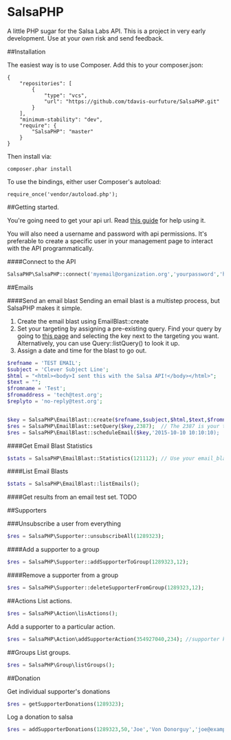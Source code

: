 SalsaPHP
===============

A little PHP sugar for the Salsa Labs API.  This is a project in very early development.  Use at your own risk and send feedback.

##Installation

The easiest way is to use Composer. Add this to your composer.json:

```
{
    "repositories": [
        {
            "type": "vcs",
            "url": "https://github.com/tdavis-ourfuture/SalsaPHP.git"
        }
    ],
    "minimum-stability": "dev",
    "require": {
        "SalsaPHP": "master"
    }
}
```

Then install via:

```
composer.phar install
```

To use the bindings, either user Composer's autoload:

```
require_once('vendor/autoload.php');
```

##Getting started.

You're going need to get your api url.  Read <a href="https://help.salsalabs.com/entries/23514381-Definitions-for-common-terms#API_HOST">this guide</a> for help using it.

You will also need a username and password with api permissions. It's preferable to create a specific user in your management page to interact with the API programmatically.

####Connect to the API

```php
SalsaPHP\SalsaPHP::connect('myemail@organization.org','yourpassword','https://api.yoursalsadomain.org');
```

##Emails

####Send an email blast
Sending an email blast is a multistep process, but SalsaPHP makes it simple.  

1.  Create the email blast using EmailBlast::create
2.  Set your targeting by assigning a pre-existing query. Find your query by going to <a href="https://hq.salsalabs.com/salsa/hq/p/salsa/supporter/common/query/hq/manager.sjs">this page</a> and selecting the key next to the targeting you want.  Alternatively, you can use Query::listQuery() to look it up.
3.  Assign a date and time for the blast to go out.

```php
$refname = 'TEST EMAIL';
$subject = 'Clever Subject Line';
$html = "<html><body>I sent this with the Salsa API!</body></html>";
$text = "";
$fromname = 'Test';
$fromaddress = 'tech@test.org';
$replyto = 'no-reply@test.org';


$key = SalsaPHP\EmailBlast::create($refname,$subject,$html,$text,$fromname,$fromaddress,$replyto);
$res = SalsaPHP\EmailBlast::setQuery($key,2387);  // The 2387 is your target query.  See Salsa interface.
$res = SalsaPHP\EmailBlast::scheduleEmail($key,'2015-10-10 10:10:10);
```

####Get Email Blast Statistics
```php
$stats = SalsaPHP\EmailBlast::Statistics(121112); // Use your email_blast_KEY
```

####List Email Blasts
```php
$stats = SalsaPHP\EmailBlast::listEmails(); 

```
####Get results from an email test set.
TODO

##Supporters

###Unsubscribe a user from everything

```php
$res = SalsaPHP\Supporter::unsubscribeAll(1289323); 
```
####Add a supporter to a group

```php
$res = SalsaPHP\Supporter::addSupporterToGroup(1289323,12); 
```

####Remove a supporter from a group
```php
$res = SalsaPHP\Supporter::deleteSupporterFromGroup(1289323,12); 
```

##Actions
List actions.
```php
$res = SalsaPHP\Action\lisActions();
```
Add a supporter to a particular action.
```php
$res = SalsaPHP\Action\addSupporterAction(354927040,234); //supporter key, action key 
```

##Groups
List groups.
```php
$res = SalsaPHP\Group\listGroups();
```

##Donation 

Get individual supporter's donations
```php
$res = getSupporterDonations(1289323);
```

Log a donation to salsa
```php
$res = addSupporterDonations(1289323,50,'Joe','Von Donorguy','joe@example.com');
```


